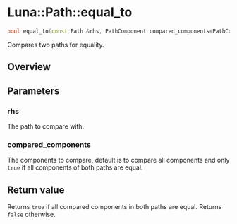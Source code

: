 # Luna::Path::equal_to

```c++
bool equal_to(const Path &rhs, PathComponent compared_components=PathComponent::all) const
```

Compares two paths for equality. 

## Overview


## Parameters
### rhs
The path to compare with. 

### compared_components
The components to compare, default is to compare all components and only `true` if all components of both paths are equal. 

## Return value
Returns `true` if all compared components in both paths are equal. Returns `false` otherwise. 

